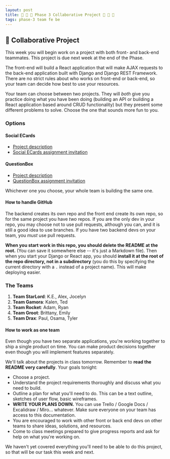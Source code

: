 ```yaml
---
layout: post
title: 🐻 💞 🦊 Phase 3 Collaborative Project 🦊 💞 🐻
tags: phase-3 team fe be
---
```


## 🎯 Collaborative Project

This week you will begin work on a project with both front- and back-end teammates. This project is due next week at the end of the Phase.

The front-end will build a React application that will make AJAX requests to the back-end application built with Django and Django REST Framework. There are no strict rules about who works on front-end or back-end, so your team can decide how best to use your resources.

Your team can choose between two projects. They will _both_ give you practice doing what you have been doing (building an API or building a React application based around CRUD functionality) but they present some different problems to solve. Choose the one that sounds more fun to you.

### Options

#### Social ECards

- [Project description](https://github.com/momentum-projects/group--social-cards/blob/main/README.md)
- [Social ECards assignment invitation](https://classroom.github.com/a/8-TeFuMx)

#### QuestionBox

- [Project description](https://github.com/momentum-projects/group--questionbox/blob/main/README.md)
- [QuestionBox assignment invitation](https://classroom.github.com/a/FQSkPOkP)

Whichever one you choose, your whole team is building the same one.

#### How to handle GitHub

The backend creates its own repo and the front end create its own repo, so for the same project you have _two_ repos. If you are the only dev in your repo, you may choose not to use pull requests, although you can, and it is still a good idea to use branches. If you have two backend devs on your team, you _must_ use pull requests.

**When you start work in this repo, you should delete the README at the root.** (You can save it somewhere else -- it's just a Markdown file). Then when you start your Django or React app, you should **install it at the root of the repo directory, not in a subdirectory** (you do this by specifying the current directory with a `.` instead of a project name). This will make deploying easier.



### The Teams

1. **Team StarLord**: K.E., Alex, Jocelyn
2. **Team Gamora**: Kalen, Ted
3. **Team Rocket**: Adam, Ryan
4. **Team Groot**: Brittany, Emily
5. **Team Drax**: Paul, Osama, Tyler

#### How to work as one team

Even though you have two separate applications, you're working together to ship a single product on time. You can make product decisions together even though you will implement features separately.

We'll talk about the projects in class tomorrow. Remember to **read the README very carefully**. Your goals tonight:

- Choose a project.
- Understand the project requirements thoroughly and discuss what you need to build.
- Outline a plan for what you'll need to do. This can be a text outline, sketches of user flow, basic wireframes.
- **WRITE YOUR PLANS DOWN.** You can use Trello / Google Docs / Excalidraw / Miro... whatever. Make sure everyone on your team has access to this documentation.
- You are encouraged to work with other front or back end devs on other teams to share ideas, solutions, and resources.
- Come to class meetings prepared to give progress reports and ask for help on what you're working on.

We haven't yet covered everything you'll need to be able to do this project, so that will be our task this week and next.
